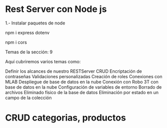 # Rest Server con Node js

1.- Instalar paquetes de node

<!-- Configura variables de entorno -->

npm i express dotenv

<!-- Middlewares -->

npm i cors

Temas de la sección: 9

Aquí cubriremos varios temas como:

Definir los alcances de nuestro RESTServer
CRUD
Encriptación de contraseñas
Validaciones personalizadas
Creación de roles
Conexiones con MLAB
Despliegue de base de datos en la nube
Conexión con Robo 3T con base de datos en la nube
Configuración de variables de entorno
Borrado de archivos
Eliminado físico de la base de datos
Eliminación por estado en un campo de la colección

# CRUD categorias, productos
